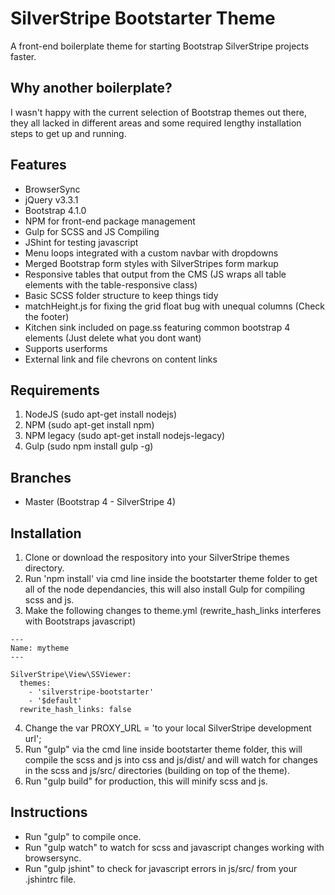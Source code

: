 # SilverStripe Bootstarter Theme
A front-end boilerplate theme for starting Bootstrap SilverStripe projects faster.

## Why another boilerplate?
I wasn't happy with the current selection of Bootstrap themes out there, they all lacked in different areas and some required lengthy installation steps to get up and running.

## Features
- BrowserSync
- jQuery v3.3.1
- Bootstrap 4.1.0
- NPM for front-end package management
- Gulp for SCSS and JS Compiling
- JShint for testing javascript
- Menu loops integrated with a custom navbar with dropdowns
- Merged Bootstrap form styles with SilverStripes form markup
- Responsive tables that output from the CMS (JS wraps all table elements with the table-responsive class)
- Basic SCSS folder structure to keep things tidy
- matchHeight.js for fixing the grid float bug with unequal columns (Check the footer)
- Kitchen sink included on page.ss featuring common bootstrap 4 elements (Just delete what you dont want)
- Supports userforms
- External link and file chevrons on content links

## Requirements
1. NodeJS (sudo apt-get install nodejs)
2. NPM (sudo apt-get install npm)
3. NPM legacy (sudo apt-get install nodejs-legacy)
4. Gulp (sudo npm install gulp -g)

## Branches
- Master (Bootstrap 4 - SilverStripe 4)

## Installation
1. Clone or download the respository into your SilverStripe themes directory.
2. Run 'npm install' via cmd line inside the bootstarter theme folder to get all of the node dependancies, this will also install Gulp for compiling scss and js.
3. Make the following changes to theme.yml (rewrite_hash_links interferes with Bootstraps javascript)

```
---
Name: mytheme
---

SilverStripe\View\SSViewer:
  themes:
    - 'silverstripe-bootstarter'
    - '$default'
  rewrite_hash_links: false
```

4. Change the var PROXY_URL = 'to your local SilverStripe development url';
5. Run "gulp" via the cmd line inside bootstarter theme folder, this will compile the scss and js into css and js/dist/ and will watch for changes in the scss and js/src/ directories (building on top of the theme).
6. Run "gulp build" for production, this will minify scss and js.

## Instructions
- Run "gulp" to compile once.
- Run "gulp watch" to watch for scss and javascript changes working with browsersync.
- Run "gulp jshint" to check for javascript errors in js/src/ from your .jshintrc file.
